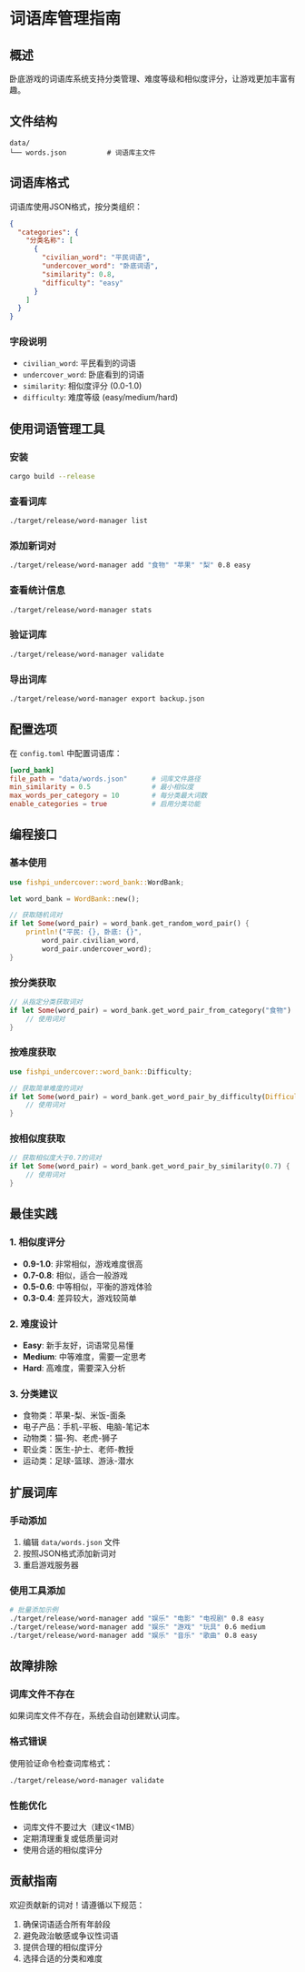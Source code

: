 # 词语库管理指南

## 概述

卧底游戏的词语库系统支持分类管理、难度等级和相似度评分，让游戏更加丰富有趣。

## 文件结构

```
data/
└── words.json          # 词语库主文件
```

## 词语库格式

词语库使用JSON格式，按分类组织：

```json
{
  "categories": {
    "分类名称": [
      {
        "civilian_word": "平民词语",
        "undercover_word": "卧底词语", 
        "similarity": 0.8,
        "difficulty": "easy"
      }
    ]
  }
}
```

### 字段说明

- `civilian_word`: 平民看到的词语
- `undercover_word`: 卧底看到的词语
- `similarity`: 相似度评分 (0.0-1.0)
- `difficulty`: 难度等级 (easy/medium/hard)

## 使用词语管理工具

### 安装

```bash
cargo build --release
```

### 查看词库

```bash
./target/release/word-manager list
```

### 添加新词对

```bash
./target/release/word-manager add "食物" "苹果" "梨" 0.8 easy
```

### 查看统计信息

```bash
./target/release/word-manager stats
```

### 验证词库

```bash
./target/release/word-manager validate
```

### 导出词库

```bash
./target/release/word-manager export backup.json
```

## 配置选项

在 `config.toml` 中配置词语库：

```toml
[word_bank]
file_path = "data/words.json"      # 词库文件路径
min_similarity = 0.5               # 最小相似度
max_words_per_category = 10        # 每分类最大词数
enable_categories = true           # 启用分类功能
```

## 编程接口

### 基本使用

```rust
use fishpi_undercover::word_bank::WordBank;

let word_bank = WordBank::new();

// 获取随机词对
if let Some(word_pair) = word_bank.get_random_word_pair() {
    println!("平民: {}, 卧底: {}", 
        word_pair.civilian_word, 
        word_pair.undercover_word);
}
```

### 按分类获取

```rust
// 从指定分类获取词对
if let Some(word_pair) = word_bank.get_word_pair_from_category("食物") {
    // 使用词对
}
```

### 按难度获取

```rust
use fishpi_undercover::word_bank::Difficulty;

// 获取简单难度的词对
if let Some(word_pair) = word_bank.get_word_pair_by_difficulty(Difficulty::Easy) {
    // 使用词对
}
```

### 按相似度获取

```rust
// 获取相似度大于0.7的词对
if let Some(word_pair) = word_bank.get_word_pair_by_similarity(0.7) {
    // 使用词对
}
```

## 最佳实践

### 1. 相似度评分

- **0.9-1.0**: 非常相似，游戏难度很高
- **0.7-0.8**: 相似，适合一般游戏
- **0.5-0.6**: 中等相似，平衡的游戏体验
- **0.3-0.4**: 差异较大，游戏较简单

### 2. 难度设计

- **Easy**: 新手友好，词语常见易懂
- **Medium**: 中等难度，需要一定思考
- **Hard**: 高难度，需要深入分析

### 3. 分类建议

- 食物类：苹果-梨、米饭-面条
- 电子产品：手机-平板、电脑-笔记本
- 动物类：猫-狗、老虎-狮子
- 职业类：医生-护士、老师-教授
- 运动类：足球-篮球、游泳-潜水

## 扩展词库

### 手动添加

1. 编辑 `data/words.json` 文件
2. 按照JSON格式添加新词对
3. 重启游戏服务器

### 使用工具添加

```bash
# 批量添加示例
./target/release/word-manager add "娱乐" "电影" "电视剧" 0.8 easy
./target/release/word-manager add "娱乐" "游戏" "玩具" 0.6 medium
./target/release/word-manager add "娱乐" "音乐" "歌曲" 0.8 easy
```

## 故障排除

### 词库文件不存在

如果词库文件不存在，系统会自动创建默认词库。

### 格式错误

使用验证命令检查词库格式：

```bash
./target/release/word-manager validate
```

### 性能优化

- 词库文件不要过大（建议<1MB）
- 定期清理重复或低质量词对
- 使用合适的相似度评分

## 贡献指南

欢迎贡献新的词对！请遵循以下规范：

1. 确保词语适合所有年龄段
2. 避免政治敏感或争议性词语
3. 提供合理的相似度评分
4. 选择合适的分类和难度 
